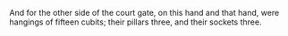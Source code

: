 And for the other side of the court gate, on this hand and that hand, were hangings of fifteen cubits; their pillars three, and their sockets three.
